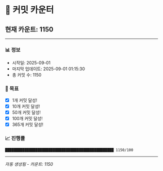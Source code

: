 # 🔢 커밋 카운터

## 현재 카운트: 1150

---

### 📊 정보
- 시작일: 2025-09-01
- 마지막 업데이트: 2025-09-01 01:15:30
- 총 커밋 수: 1150

### 🎯 목표
- [x] 1개 커밋 달성!
- [x] 10개 커밋 달성!
- [x] 50개 커밋 달성!
- [x] 100개 커밋 달성!
- [x] 365개 커밋 달성!

### 📈 진행률
```
██████████████████████████████████████████████████ 1150/100
```

---
*자동 생성됨 - 카운트: 1150*
